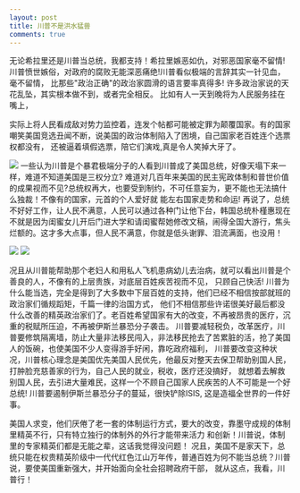 ```yaml
---
layout: post
title: 川普不是洪水猛兽
comments: true
---
```


无论希拉里还是川普当总统，我都支持！希拉里嫉恶如仇，对邪恶国家毫不留情!川普愤世嫉俗，对政府的腐败无能深恶痛绝!川普看似极端的言辞其实一针见血，毫不留情，
比那些"政治正确"的政治家圆滑的语言要率真得多! 许多政治家说的天花乱坠，其实根本做不到，或者完全相反。
比如有人一天到晚将为人民服务挂在嘴上，
<!--more--> 
实际上将人民看成敌对势力监控着，连发个帖都可能被定罪为颠覆国家。有的国家嘲笑美国竞选丑闻不断，说美国的政治体制陷入了困境，自己国家老百姓连个选票权都没有，
还被逼着填假选票，陪它们演戏,真是令人笑掉大牙了。

![](http://n.sinaimg.cn/games/transform/20160429/TJkB-fxrtztc3050592.jpg)
一些认为川普是个暴君极端分子的人看到川普成了美国总统，好像天塌下来一样，难道不知道美国是三权分立?
难道对几百年来美国的民主宪政体制和普世价值的成果视而不见?总统权再大，也要受到制约，不可任意妄为，更不能也无法搞什么独裁！不像有的国家，元首的个人爱好就
能左右国家走势和命运!  再说了，总统不好好工作，让人民不满意，人民可以通过各种门让他下台，韩国总统朴槿惠现在不就是因为闺蜜女儿开后门进大学和请闺蜜帮她修改文稿，闹得全国大游行，焦头烂额的。这才多大点事，但人民不满意，你就是低头谢罪、泪流满面，也没用！

![](http://www.sinaimg.cn/dy/slidenews/1_img/2016_45/2841_748196_999874.jpg)  ![](http://img5.imgtn.bdimg.com/it/u=4171620411,4018029876&fm=11&gp=0.jpg)

况且从川普能帮助那个老妇人和用私人飞机患病幼儿去治病，就可以看出川普是个善良的人，不像有的上层贵族，对底层百姓疾苦视而不见，
只顾自己快活! 川普为什么能当选，完全是得到了大多数中下层百姓的支持，他们已经不相信按部就班的政治家们循规蹈矩，千篇一律的治国方式，
他们不相信那些许诺很美好最后都没什么改善的精英政治家们了。老百姓希望国家有大的改变，不再被昂贵的医疗，沉重的税赋所压迫，不再被伊斯兰暴恐分子袭击。
川普要减轻税负，改革医疗，川普要修筑隔离墙，防止大量非法移民闯入，非法移民抢去了苦累脏的活，抢了美国人的饭碗，也使美国不少人变得游手好闲，靠吃政府福利，
川普要改变这种状况，川普核心理念是美国优先美国人民优先，他最反对整天去保卫帮助别国人民，打肿脸充慈善家的行为，自己人民的就业，税收，医疗还没搞好，
就想着去解救别国人民，去引进大量难民，这样一个不顾自己国家人民疾苦的人不可能是一个好总统! 川普要遏制伊斯兰暴恐分子的蔓延，很快铲除ISIS,
这是造福全世界的一件好事。

美国人求变，他们厌倦了老一套的体制运行方式，要大的改变，靠墨守成规的体制里精英不行，只有特立独行的体制外的外行才能带来活力
和创新！川普说，体制里的专家精英们都是无能之辈，这话我觉得没问题！
况且，美国不是家天下，总统只能在权贵精英阶级中一代代红色江山万年传，普通百姓为何不能当总统？川普说，要使美国重新强大，并开始面向全社会招聘政府干部，
就从这点，我看，川普行！
